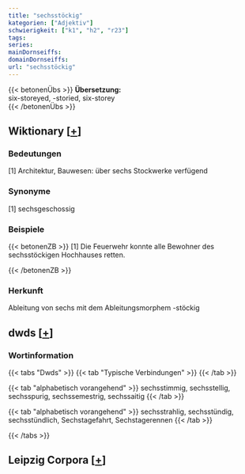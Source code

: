 ```yaml
---
title: "sechsstöckig"
kategorien: ["Adjektiv"]
schwierigkeit: ["k1", "h2", "r23"]
tags:
series:
mainDornseiffs:
domainDornseiffs:
url: "sechsstöckig"
---
```


{{< betonenÜbs >}}
**Übersetzung:**  
six-storeyed, -storied, six-storey  
{{< /betonenÜbs >}}

## Wiktionary [[+](https://de.wiktionary.org/wiki/sechsstöckig)]

### Bedeutungen
[1] Architektur, Bauwesen: über sechs Stockwerke verfügend  

### Synonyme
[1] sechsgeschossig  

### Beispiele
{{< betonenZB >}}
[1] Die Feuerwehr konnte alle Bewohner des sechsstöckigen Hochhauses retten.  

{{< /betonenZB >}}
### Herkunft
Ableitung von sechs mit dem Ableitungsmorphem -stöckig  



## dwds [[+](https://www.dwds.de/wb/sechsstöckig)]

### Wortinformation
{{< tabs "Dwds" >}}
{{< tab "Typische Verbindungen" >}}
{{< /tab >}}

{{< tab "alphabetisch vorangehend" >}}
sechsstimmig, sechsstellig, sechsspurig, sechssemestrig, sechssaitig
{{< /tab >}}

{{< tab "alphabetisch vorangehend" >}}
sechsstrahlig, sechsstündig, sechsstündlich, Sechstagefahrt, Sechstagerennen
{{< /tab >}}

{{< /tabs >}}

## Leipzig Corpora [[+](https://corpora.uni-leipzig.de/en/res?word=sechsstöckig&corpusId=deu_newscrawl-public_2018)]

